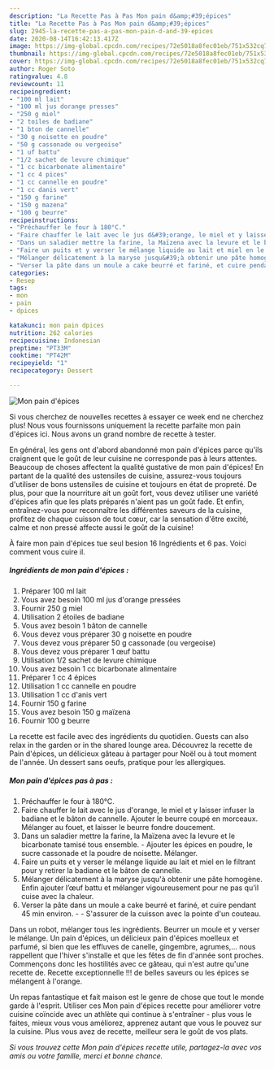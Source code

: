 ```yaml
---
description: "La Recette Pas à Pas Mon pain d&amp;#39;épices"
title: "La Recette Pas à Pas Mon pain d&amp;#39;épices"
slug: 2945-la-recette-pas-a-pas-mon-pain-d-and-39-epices
date: 2020-08-14T16:42:13.417Z
image: https://img-global.cpcdn.com/recipes/72e5018a8fec01eb/751x532cq70/mon-pain-depices-photo-principale-de-la-recette.jpg
thumbnail: https://img-global.cpcdn.com/recipes/72e5018a8fec01eb/751x532cq70/mon-pain-depices-photo-principale-de-la-recette.jpg
cover: https://img-global.cpcdn.com/recipes/72e5018a8fec01eb/751x532cq70/mon-pain-depices-photo-principale-de-la-recette.jpg
author: Roger Soto
ratingvalue: 4.8
reviewcount: 11
recipeingredient:
- "100 ml lait"
- "100 ml jus dorange presses"
- "250 g miel"
- "2 toiles de badiane"
- "1 bton de cannelle"
- "30 g noisette en poudre"
- "50 g cassonade ou vergeoise"
- "1 uf battu"
- "1/2 sachet de levure chimique"
- "1 cc bicarbonate alimentaire"
- "1 cc 4 pices"
- "1 cc cannelle en poudre"
- "1 cc danis vert"
- "150 g farine"
- "150 g mazena"
- "100 g beurre"
recipeinstructions:
- "Préchauffer le four à 180°C."
- "Faire chauffer le lait avec le jus d&#39;orange, le miel et y laisser infuser la badiane et le bâton de cannelle. Ajouter le beurre coupé en morceaux. Mélanger au fouet, et laisser le beurre fondre doucement."
- "Dans un saladier mettre la farine, la Maïzena avec la levure et le bicarbonate tamisé tous ensemble. Ajouter les épices en poudre, le sucre cassonade et la poudre de noisette. Mélanger."
- "Faire un puits et y verser le mélange liquide au lait et miel en le filtrant pour y retirer la badiane et le bâton de cannelle."
- "Mélanger délicatement à la maryse jusqu&#39;à obtenir une pâte homogène. Enfin ajouter l’œuf battu et mélanger vigoureusement pour ne pas qu&#39;il cuise avec la chaleur."
- "Verser la pâte dans un moule a cake beurré et fariné, et cuire pendant 45 min environ.  S&#39;assurer de la cuisson avec la pointe d&#39;un couteau."
categories:
- Resep
tags:
- mon
- pain
- dpices

katakunci: mon pain dpices 
nutrition: 262 calories
recipecuisine: Indonesian
preptime: "PT33M"
cooktime: "PT42M"
recipeyield: "1"
recipecategory: Dessert

---
```



![Mon pain d&#39;épices](https://img-global.cpcdn.com/recipes/72e5018a8fec01eb/751x532cq70/mon-pain-depices-photo-principale-de-la-recette.jpg)

Si vous cherchez de nouvelles recettes à essayer ce week end ne cherchez plus! Nous vous fournissons uniquement la recette parfaite mon pain d&#39;épices ici. Nous avons un grand nombre de recette à tester.

En général, les gens ont d'abord abandonné mon pain d&#39;épices parce qu'ils craignent que le goût de leur cuisine ne corresponde pas à leurs attentes. Beaucoup de choses affectent la qualité gustative de mon pain d&#39;épices! En partant de la qualité des ustensiles de cuisine, assurez-vous toujours d'utiliser de bons ustensiles de cuisine et toujours en état de propreté. De plus, pour que la nourriture ait un goût fort, vous devez utiliser une variété d'épices afin que les plats préparés n'aient pas un goût fade. Et enfin, entraînez-vous pour reconnaître les différentes saveurs de la cuisine, profitez de chaque cuisson de tout cœur, car la sensation d'être excité, calme et non pressé affecte aussi le goût de la cuisine!

<!--inarticleads1-->

À faire mon pain d&#39;épices tue seul besion 16 Ingrédients et 6 pas. Voici comment vous cuire il.

##### Ingrédients de mon pain d&#39;épices :

1. Préparer 100 ml lait
1. Vous avez besoin 100 ml jus d&#39;orange pressées
1. Fournir 250 g miel
1. Utilisation 2 étoiles de badiane
1. Vous avez besoin 1 bâton de cannelle
1. Vous devez vous préparer 30 g noisette en poudre
1. Vous devez vous préparer 50 g cassonade (ou vergeoise)
1. Vous devez vous préparer 1 œuf battu
1. Utilisation 1/2 sachet de levure chimique
1. Vous avez besoin 1 cc bicarbonate alimentaire
1. Préparer 1 cc 4 épices
1. Utilisation 1 cc cannelle en poudre
1. Utilisation 1 cc d&#39;anis vert
1. Fournir 150 g farine
1. Vous avez besoin 150 g maïzena
1. Fournir 100 g beurre


La recette est facile avec des ingrédients du quotidien. Guests can also relax in the garden or in the shared lounge area. Découvrez la recette de Pain d&#39;épices, un délicieux gâteau à partager pour Noël ou à tout moment de l&#39;année. Un dessert sans oeufs, pratique pour les allergiques. 

<!--inarticleads2-->

##### Mon pain d&#39;épices pas à pas :

1. Préchauffer le four à 180°C.
1. Faire chauffer le lait avec le jus d&#39;orange, le miel et y laisser infuser la badiane et le bâton de cannelle. Ajouter le beurre coupé en morceaux. Mélanger au fouet, et laisser le beurre fondre doucement.
1. Dans un saladier mettre la farine, la Maïzena avec la levure et le bicarbonate tamisé tous ensemble. - Ajouter les épices en poudre, le sucre cassonade et la poudre de noisette. Mélanger.
1. Faire un puits et y verser le mélange liquide au lait et miel en le filtrant pour y retirer la badiane et le bâton de cannelle.
1. Mélanger délicatement à la maryse jusqu&#39;à obtenir une pâte homogène. Enfin ajouter l’œuf battu et mélanger vigoureusement pour ne pas qu&#39;il cuise avec la chaleur.
1. Verser la pâte dans un moule a cake beurré et fariné, et cuire pendant 45 min environ. -  - S&#39;assurer de la cuisson avec la pointe d&#39;un couteau.


Dans un robot, mélanger tous les ingrédients. Beurrer un moule et y verser le mélange. Un pain d&#39;épices, un délicieux pain d&#39;épices moelleux et parfumé, si bien que les effluves de canelle, gingembre, agrumes,… nous rappellent que l&#39;hiver s&#39;installe et que les fêtes de fin d&#39;année sont proches. Commençons donc les hostilités avec ce gâteau, qui n&#39;est autre qu&#39;une recette de. Recette exceptionnelle !!! de belles saveurs ou les épices se mélangent à l&#39;orange. 

<!--inarticleads1-->

<p>
Un repas fantastique et fait maison est le genre de chose que tout le monde garde à l'esprit. Utiliser ces Mon pain d&#39;épices recette pour améliorer votre cuisine coïncide avec un athlète qui continue à s'entraîner - plus vous le faites, mieux vous vous améliorez, apprenez autant que vous le pouvez sur la cuisine. Plus vous avez de recette, meilleur sera le goût de vos plats.
</p>

<p>
<i>Si vous trouvez cette Mon pain d&#39;épices recette utile, partagez-la avec vos amis ou votre famille, merci et bonne chance.</i>
</p>
